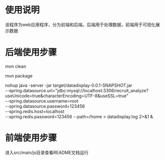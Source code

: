 # 使用说明

该程序为web应用程序，分为前端和后端，后端用于处理数据，前端用于可视化展示数据

# 后端使用步骤

mvn clean

mvn package

nohup java -server -jar target/datadisplay-0.0.1-SNAPSHOT.jar \
--spring.datasource.url="jdbc:mysql://localhost:3306/recruit_analyze?useUnicode=true&characterEncoding=UTF-8&useSSL=true" \
--spring.datasource.username=root \
--spring.datasource.password=123456 \
--spring.redis.host=localhost \
--spring.redis.password=123456
--path=/home > datadisplay.log 2>&1 &

# 前端使用步骤

进入src/main/js目录查看README文档运行
